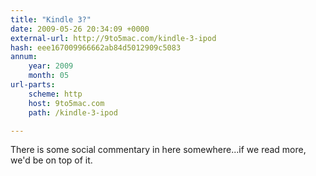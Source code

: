 ```yaml
---
title: "Kindle 3?"
date: 2009-05-26 20:34:09 +0000
external-url: http://9to5mac.com/kindle-3-ipod
hash: eee167009966662ab84d5012909c5083
annum:
    year: 2009
    month: 05
url-parts:
    scheme: http
    host: 9to5mac.com
    path: /kindle-3-ipod

---
```


There is some social commentary in here somewhere...if we read more, we'd be on top of it.










 

          

